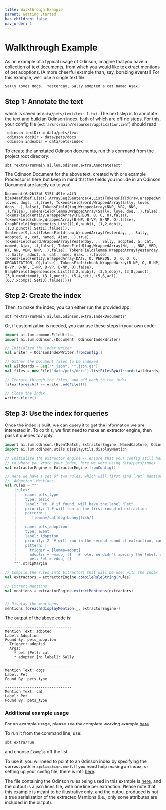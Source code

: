 ```yaml
---  
title: Walkthrough Example
parent: Getting Started
has_children: false  
nav_order: 1  
---  
```


# Walkthrough Example

As an example of a typical usage of Odinson, imagine that you have a collection of text documents, from which you would like to extract mentions of pet adoptions. (A more cheerful example than, say, bombing events!)
For this example, we'll use a single text file:

```text
Sally loves dogs.  Yesterday, Sally adopted a cat named Ajax. 
```

## Step 1: Annotate the text

which is saved as `data/pets/text/text_1.txt`.  The next step is to annotate the text and build an Odinson index, both of which are offline steps.
For this, your config file (`extra/src/main/resources/application.conf`) should read:

```text 
 odinson.textDir = data/pets/text
 odinson.docDir = data/pets/docs
 odinson.indexDir = data/pets/index
```

To create the annotated Odinson documents, run this command from the project root directory:

    sbt "extra/runMain ai.lum.odinson.extra.AnnotateText"

The Odinson Document for the above text, created with one example Processor is here, but keep in mind that the fields you include in an Odinson Document are largely up to you!

```text
Document(6a2b13bf-515f-49fe-a4f3-b3a04aaf3bef,List(),ArraySeq(Sentence(4,List(TokensField(raw,WrappedArray(Sally, loves, dogs, .),true), TokensField(word,WrappedArray(Sally, loves, dogs, .),false), TokensField(tag,WrappedArray(NNP, VBZ, NNS, .),false), TokensField(lemma,WrappedArray(Sally, love, dog, .),false), TokensField(entity,WrappedArray(PERSON, O, O, O),false), TokensField(chunk,WrappedArray(B-NP, B-VP, B-NP, O),false), GraphField(dependencies,List((1,0,nsubj), (1,2,dobj), (1,3,punct)),Set(1),false))), Sentence(9,List(TokensField(raw,WrappedArray(Yesterday, ,, Sally, adopted, a, cat, named, Ajax, .),true), TokensField(word,WrappedArray(Yesterday, ,, Sally, adopted, a, cat, named, Ajax, .),false), TokensField(tag,WrappedArray(NN, ,, NNP, VBD, DT, NN, VBN, NNP, .),false), TokensField(lemma,WrappedArray(yesterday, ,, Sally, adopt, a, cat, name, Ajax, .),false), TokensField(entity,WrappedArray(DATE, O, PERSON, O, O, O, O, ORGANIZATION, O),false), TokensField(chunk,WrappedArray(B-NP, O, B-NP, B-VP, B-NP, I-NP, B-VP, B-NP, O),false), GraphField(dependencies,List((3,2,nsubj), (3,5,dobj), (3,8,punct), (3,0,nmod:tmod), (3,1,punct), (5,4,det), (5,6,acl), (6,7,xcomp)),Set(3),false)))))
```

## Step 2: Create the index
    
Then, to make the index, you can either run the provided app:

    sbt "extra/runMain ai.lum.odinson.extra.IndexDocuments"
    
Or, if customization is needed, you can use these steps in your own code:

```scala
import ai.lum.common.FileUtils._
import ai.lum.odinson.{Document, OdinsonIndexWriter}

// Initialize the index writer
val writer = OdinsonIndexWriter.fromConfig()

// Gather the Document files to be indexed
val wildcards = Seq("*.json", "*.json.gz")
val files = new File("data/pets/docs").listFilesByWildcards(wildcards, recursive = true)

// Iterate through the files, and add each to the index
files.foreach(f => writer.addFile(f))

// Close the index
writer.close()
```


## Step 3: Use the index for queries

Once the index is built, we can query it to get the information we are interested in.
To do this, we first need to make an extractor engine, then pass it queries to apply.

```scala
import ai.lum.odinson.{EventMatch, ExtractorEngine, NamedCapture, OdinsonMatch}
import ai.lum.odinson.utils.DisplayUtils.displayMention

// Initialize the extractor engine -- ensure that your config still has `odinson.indexDir` pointing
// to where you wrote your index, here we were using data/pets/index
val extractorEngine = ExtractorEngine.fromConfig()

// Here we have a set of two rules, which will first find `Pet` mentions, and the find 
// `Adoption` Mentions.
val rules = """
    |rules:
    |  - name: pets_type
    |    type: basic
    |    label: Pet  # if found, will have the label "Pet"
    |    priority: 1 # will run in the first round of extraction
    |    pattern: |
    |       [lemma=/cat|dog|bunny|fish/]
    |
    |  - name: pets_adoption
    |    type: event
    |    label: Adoption
    |    priority: 2  # will run in the second round of extraction, can reference priority 1 rules
    |    pattern: |
    |      trigger = [lemma=adopt]
    |      adopter = >nsubj []   # note: we didn't specify the label, so any token will work
    |      pet: Pet = >dobj []
    """.stripMargin

// Compile the rules into Extractors that will be used with the Index
val extractors = extractorEngine.compileRuleString(rules)

// Extract Mentions
val mentions = extractorEngine.extractMentions(extractors)


// Display the mentiopns
mentions.foreach(displayMention(_, extractorEngine))

```

The output of the above code is:

```text
------------------------------
Mention Text: adopted
Label: Adoption
Found By: pets_adoption
  Trigger: adopted
  Args:
    * pet [Pet]: cat
    * adopter [no label]: Sally

------------------------------
Mention Text: dogs
Label: Pet
Found By: pets_type

------------------------------
Mention Text: cat
Label: Pet
Found By: pets_type
```



### Additional example usage

For an example usage, please see the complete working example [here](https://github.com/lum-ai/odinson/blob/master/extra/src/main/scala/ai/lum/odinson/extra/Example.scala).

To run it from the command line, use:

    sbt extra/run
     
and choose `Example` off the list.

To use it, you will need to point to an Odinson index by specifying the correct path in `application.conf`. If you need help making an index, or setting up your config file, there is info [here](https://github.com/lum-ai/odinson/tree/master/extra).

The file containing the Odinson rules being used in this example is [here](https://github.com/lum-ai/odinson/blob/master/extra/src/main/resources/example/rules.yml), and the output is a json lines file, with one line per extraction.  Please note that this example is meant to be illustrative only, and the output produced is not a true serialization of the extracted Mentions (i.e., only some attributes are included in the output). 
